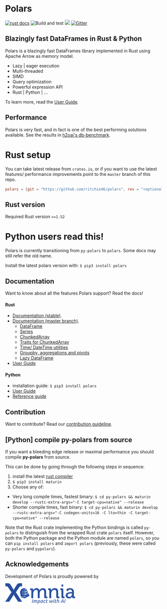# Polars
[![rust docs](https://docs.rs/polars/badge.svg)](https://docs.rs/polars/latest/polars/)
![Build and test](https://github.com/ritchie46/polars/workflows/Build%20and%20test/badge.svg)
[![](http://meritbadge.herokuapp.com/polars)](https://crates.io/crates/polars)
[![Gitter](https://badges.gitter.im/polars-rs/community.svg)](https://gitter.im/polars-rs/community?utm_source=badge&utm_medium=badge&utm_campaign=pr-badge)

## Blazingly fast DataFrames in Rust & Python

Polars is a blazingly fast DataFrames library implemented in Rust using Apache Arrow as memory model.

* Lazy | eager execution
* Multi-threaded
* SIMD
* Query optimization
* Powerful expression API
* Rust | Python | ...

To learn more, read the [User Guide](https://pola-rs.github.io/polars-book/).

## Performance
Polars is very fast, and in fact is one of the best performing solutions available. 
See the results in [h2oai's db-benchmark](https://h2oai.github.io/db-benchmark/).

# Rust setup
You can take latest release from `crates.io`, or if you want to use the latest features/ performance improvements
point to the `master` branch of this repo.

```toml
polars = {git = "https://github.com/ritchie46/polars", rev = "<optional git tag>" } 
```
## Rust version
Required Rust version `>=1.52`

# Python users read this!
Polars is currently transitioning from `py-polars` to `polars`. Some docs may still refer the old name. 

Install the latest polars version with: 
`$ pip3 install polars`

## Documentation
Want to know about all the features Polars support? Read the docs!

#### Rust
* [Documentation (stable)](https://docs.rs/polars/latest/polars/). 
* [Documentation (master branch)](https://pola-rs.github.io/polars/polars/index.html). 
    * [DataFrame](https://pola-rs.github.io/polars/polars/frame/struct.DataFrame.html) 
    * [Series](https://pola-rs.github.io/polars/polars/prelude/struct.Series.html)
    * [ChunkedArray](https://pola-rs.github.io/polars/polars/chunked_array/struct.ChunkedArray.html)
    * [Traits for ChunkedArray](https://pola-rs.github.io/polars/polars/chunked_array/ops/index.html)
    * [Time/ DateTime utilities](https://pola-rs.github.io/polars/polars/doc/time/index.html)
    * [Groupby, aggregations and pivots](https://pola-rs.github.io/polars/polars/frame/groupby/struct.GroupBy.html)
    * [Lazy DataFrame](https://pola-rs.github.io/polars/polars/prelude/struct.LazyFrame.html)
* [User Guide](https://pola-rs.github.io/polars-book/)
    
#### Python
* installation guide: `$ pip3 install polars`
* [User Guide](https://pola-rs.github.io/polars-book/)
* [Reference guide](https://pola-rs.github.io/polars-book/api-python/)

## Contribution
Want to contribute? Read our [contribution guideline](https://github.com/ritchie46/polars/blob/master/CONTRIBUTING.md).

## \[Python\] compile py-polars from source
If you want a bleeding edge release or maximal performance you should compile **py-polars** from source.

This can be done by going through the following steps in sequence:

1. install the latest [rust compiler](https://www.rust-lang.org/tools/install)
2. `$ pip3 install maturin`
4.  Choose any of:
  * Very long compile times, fastest binary: `$ cd py-polars && maturin develop --rustc-extra-args="-C target-cpu=native" --release`
  * Shorter compile times, fast binary: `$ cd py-polars && maturin develop --rustc-extra-args="-C codegen-units=16 -C lto=thin -C target-cpu=native" --release
    `

Note that the Rust crate implementing the Python bindings is called `py-polars` to distinguish from the wrapped 
Rust crate `polars` itself. However, both the Python package and the Python module are named `polars`, so you
can `pip install polars` and `import polars` (previously, these were called `py-polars` and `pypolars`).

## Acknowledgements
Development of Polars is proudly powered by

[![Xomnia](https://raw.githubusercontent.com/ritchie46/img/master/polars/xomnia_logo.png)](https://www.xomnia.com)
